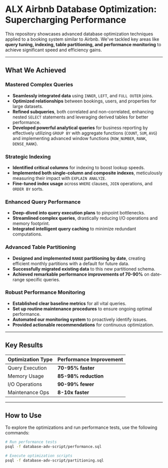 # ALX Airbnb Database Optimization: Supercharging Performance

This repository showcases advanced database optimization techniques applied to a booking system similar to Airbnb. We've tackled key areas like **query tuning, indexing, table partitioning, and performance monitoring** to achieve significant speed and efficiency gains.

-----

## What We Achieved

### Mastered Complex Queries

  * **Seamlessly integrated data** using `INNER`, `LEFT`, and `FULL OUTER` joins.
  * **Optimized relationships** between bookings, users, and properties for large datasets.
  * **Refined subqueries**, both correlated and non-correlated, enhancing nested `SELECT` statements and leveraging derived tables for better performance.
  * **Developed powerful analytical queries** for business reporting by effectively utilizing `GROUP BY` with aggregate functions (`COUNT`, `SUM`, `AVG`) and implementing advanced window functions (`ROW_NUMBER`, `RANK`, `DENSE_RANK`).

### Strategic Indexing

  * **Identified critical columns** for indexing to boost lookup speeds.
  * **Implemented both single-column and composite indexes**, meticulously measuring their impact with `EXPLAIN ANALYZE`.
  * **Fine-tuned index usage** across `WHERE` clauses, `JOIN` operations, and `ORDER BY` sorts.

### Enhanced Query Performance

  * **Deep-dived into query execution plans** to pinpoint bottlenecks.
  * **Streamlined complex queries**, drastically reducing I/O operations and memory footprint.
  * **Integrated intelligent query caching** to minimize redundant computations.

### Advanced Table Partitioning

  * **Designed and implemented `RANGE` partitioning by date**, creating efficient monthly partitions with a default for future data.
  * **Successfully migrated existing data** to this new partitioned schema.
  * **Achieved remarkable performance improvements of 70-90%** on date-range specific queries.

### Robust Performance Monitoring

  * **Established clear baseline metrics** for all vital queries.
  * **Set up routine maintenance procedures** to ensure ongoing optimal performance.
  * **Automated our monitoring system** to proactively identify issues.
  * **Provided actionable recommendations** for continuous optimization.

-----

## Key Results

| Optimization Type | Performance Improvement |
| :---------------- | :---------------------- |
| Query Execution   | **70-95% faster** |
| Memory Usage      | **85-98% reduction** |
| I/O Operations    | **90-99% fewer** |
| Maintenance Ops   | **8-10x faster** |

-----

## How to Use

To explore the optimizations and run performance tests, use the following commands:

```bash
# Run performance tests
psql -f database-adv-script/performance.sql

# Execute optimization scripts
psql -f database-adv-script/partitioning.sql
```